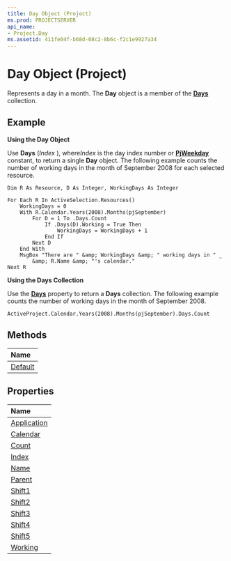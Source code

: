 ```yaml
---
title: Day Object (Project)
ms.prod: PROJECTSERVER
api_name:
- Project.Day
ms.assetid: 411fe04f-b68d-08c2-8b6c-f2c1e9927a34
---
```



# Day Object (Project)

Represents a day in a month. The  **Day** object is a member of the **[Days](days-object-project.md)** collection.
 


## Example

 **Using the Day Object**
 

 
Use  **Days** (*Index* ), where*Index* is the day index number or **[PjWeekday](pjweekday-enumeration-project.md)** constant, to return a single **Day** object. The following example counts the number of working days in the month of September 2008 for each selected resource.
 

 



```
Dim R As Resource, D As Integer, WorkingDays As Integer 
 
For Each R In ActiveSelection.Resources() 
    WorkingDays = 0 
    With R.Calendar.Years(2008).Months(pjSeptember) 
        For D = 1 To .Days.Count 
            If .Days(D).Working = True Then 
                WorkingDays = WorkingDays + 1 
            End If 
        Next D 
    End With 
    MsgBox "There are " &amp; WorkingDays &amp; " working days in " _ 
        &amp; R.Name &amp; "'s calendar." 
Next R
```

 **Using the Days Collection**
 

 
Use the  **[Days](month-days-property-project.md)** property to return a **Days** collection. The following example counts the number of working days in the month of September 2008.
 

 



```
ActiveProject.Calendar.Years(2008).Months(pjSeptember).Days.Count
```


## Methods



|**Name**|
|:-----|
|[Default](day-default-method-project.md)|

## Properties



|**Name**|
|:-----|
|[Application](day-application-property-project.md)|
|[Calendar](day-calendar-property-project.md)|
|[Count](day-count-property-project.md)|
|[Index](day-index-property-project.md)|
|[Name](day-name-property-project.md)|
|[Parent](day-parent-property-project.md)|
|[Shift1](day-shift1-property-project.md)|
|[Shift2](day-shift2-property-project.md)|
|[Shift3](day-shift3-property-project.md)|
|[Shift4](day-shift4-property-project.md)|
|[Shift5](day-shift5-property-project.md)|
|[Working](day-working-property-project.md)|

